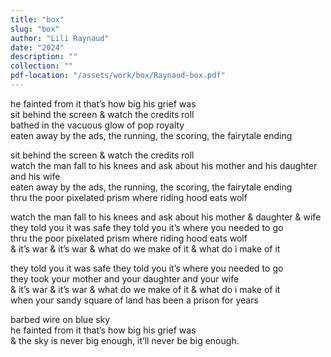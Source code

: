 ```yaml
---
title: "box"
slug: "box"
author: "Lili Raynaud"
date: "2024"
description: ""
collection: ""
pdf-location: "/assets/work/box/Raynaud-box.pdf"
---
```


he fainted from it that’s how big his grief was  
sit behind the screen & watch the credits roll  
bathed in the vacuous glow of pop royalty  
eaten away by the ads, the running, the scoring, the fairytale ending

sit behind the screen & watch the credits roll  
watch the man fall to his knees and ask about his mother and his daughter and his wife  
eaten away by the ads, the running, the scoring, the fairytale ending  
thru the poor pixelated prism where riding hood eats wolf  

watch the man fall to his knees and ask about his mother & daughter & wife  
they told you it was safe they told you it’s where you needed to go  
thru the poor pixelated prism where riding hood eats wolf  
& it’s war & it’s war & what do we make of it & what do i make of it

they told you it was safe they told you it’s where you needed to go  
they took your mother and your daughter and your wife  
& it’s war & it’s war & what do we make of it & what do i make of it  
when your sandy square of land has been a prison for years

barbed wire on blue sky  
he fainted from it that’s how big his grief was  
& the sky is never big enough, it’ll never be big enough.
